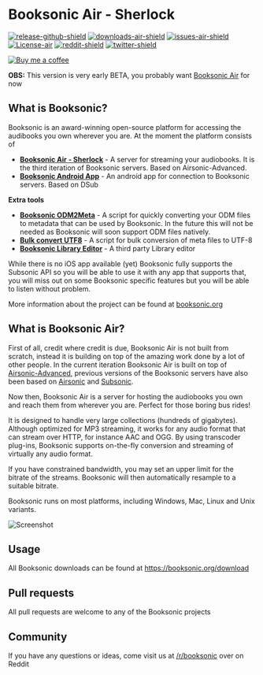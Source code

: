 
Booksonic Air - Sherlock
========
[![release-github-shield]][booksonic-air-link]
[![downloads-air-shield]][booksonic-air-link]
[![issues-air-shield]](issues)
[![License-air][license-shield]](LICENSE.md)
[![reddit-shield]][reddit-link]
[![twitter-shield]][twitter-link]

[![Buy me a coffee][buymeacoffee-shield]][buymeacoffee-link]


**OBS:** This version is very early BETA, you probably want [Booksonic Air](https://github.com/popeen/Booksonic-Air) for now


What is Booksonic?
-----------------

Booksonic is an award-winning open-source platform for accessing the audibooks you own wherever you are.
At the moment the platform consists of

 - **[Booksonic Air - Sherlock](https://github.com/popeen/Booksonic-Air-Sherlock)** - A server for streaming your audiobooks. It is the third iteration of Booksonic servers. Based on Airsonic-Advanced.
 - **[Booksonic Android App](https://github.com/popeen/Booksonic-App)** - An android app for connection to Booksonic servers. Based on DSub
 
**Extra tools**
 - **[Booksonic ODM2Meta](https://github.com/popeen/Booksonic-Export-Booksonic-Metadata-from-ODM-Files)** - A script for quickly converting your ODM files to metadata that can be used by Booksonic. In the future this will not be needed as Booksonic will soon support ODM files natively.
 - **[Bulk convert UTF8](https://github.com/popeen/Booksonic-Bulk-convert-to-UTF8)** - A script for bulk conversion of meta files to UTF-8
 - **[Booksonic Library Editor](https://github.com/galacticat/booksonic-library-editor)** - A third party Library editor

While there is no iOS app available (yet) Booksonic fully supports the Subsonic API so you will be able to use it with any app that supports that, you will miss out on some Booksonic specific features but  you will be able to listen without problem.

More information about the project can be found at [booksonic.org](https://booksonic.org)

What is Booksonic Air?
-----------------
First of all, credit where credit is due, Booksonic Air is not built from scratch, instead it is building on top of the amazing work done by a lot of other people. In the current iteration Booksonic Air is built on top of [Airsonic-Advanced](https://github.com/airsonic-advanced/airsonic-advanced), previous versions of the Booksonic servers have also been based on [Airsonic](https://github.com/airsonic/airsonic) and [Subsonic](https://subsonic.org).

Now then, Booksonic Air is a server for hosting the audiobooks you own and reach them from wherever you are. Perfect for those boring bus rides!

It is designed to handle very large collections (hundreds of gigabytes). Although optimized for MP3 streaming, it works for any audio format that can stream over HTTP, for instance AAC and OGG. By using transcoder plug-ins, Booksonic supports on-the-fly conversion and streaming of virtually any audio format.

If you have constrained bandwidth, you may set an upper limit for the bitrate of the streams. Booksonic will then automatically resample to a suitable bitrate.

Booksonic runs on most platforms, including Windows, Mac, Linux and Unix variants.

![Screenshot](contrib/assets/screenshot.png)


Usage
-----

All Booksonic downloads can be found at
https://booksonic.org/download

Pull requests
---------
All pull requests are welcome to any of the Booksonic projects

Community
---------
If you have any questions or ideas, come visit us at [/r/booksonic](https://reddit.com/r/booksonic) over on Reddit

[booksonic-air-link]: https://github.com/popeen/Booksonic-Air
[booksonic-app-link]: https://github.com/popeen/Booksonic-App

[release-github-shield]: https://img.shields.io/badge/released-github-green.svg
[googleplay-shield]: https://img.shields.io/badge/released-google%20play-green.svg
[googleplay-link]: https://play.google.com/store/apps/details?id=github.popeen.dsub

[googleplaydownloads-shield]: https://img.shields.io/badge/google%20play%20downloads-10.000%2B-blue.svg
[downloads-air-shield]: https://img.shields.io/github/downloads/popeen/booksonic-air/total

[issues-shield]: https://img.shields.io/github/issues-raw/popeen/Booksonic-App.svg
[issues-air-shield]: https://img.shields.io/github/issues-raw/popeen/Booksonic-Air.svg

[license-shield]: https://img.shields.io/github/license/popeen/Booksonic-App.svg
[license-air-shield]: https://img.shields.io/github/license/popeen/Booksonic-Air.svg

[reddit-shield]: https://img.shields.io/reddit/subreddit-subscribers/booksonic?style=social
[reddit-link]: https://reddit.com/r/booksonic

[twitter-shield]: https://img.shields.io/twitter/follow/popeencom?style=social
[twitter-link]: https://twitter.com/popeencom

[buymeacoffee-shield]: https://www.buymeacoffee.com/assets/img/guidelines/download-assets-sm-2.svg
[buymeacoffee-link]: https://www.buymeacoffee.com/popeen
